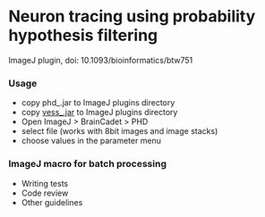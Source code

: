 # Neuron tracing using probability hypothesis filtering #

ImageJ plugin, doi: 10.1093/bioinformatics/btw751

### Usage ###

* copy phd_.jar to ImageJ plugins directory
* copy [vess_.jar](https://bitbucket.org/miroslavradojevic/vess) to ImageJ plugins directory
* Open ImageJ > BrainCadet > PHD
* select file (works with 8bit images and image stacks)
* choose values in the parameter menu

### ImageJ macro for batch processing ###

* Writing tests
* Code review
* Other guidelines